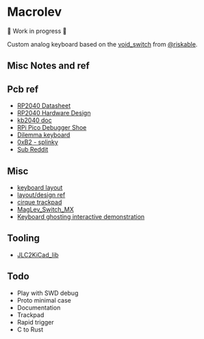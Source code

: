 # Macrolev

🚧 Work in progress 🚧

Custom analog keyboard based on the [void_switch](https://github.com/riskable/void_switch) from [@riskable](https://github.com/riskable).

## Misc Notes and ref

## Pcb ref

- [RP2040 Datasheet](https://datasheets.raspberrypi.com/rp2040/rp2040-datasheet.pdf)
- [RP2040 Hardware Design](https://datasheets.raspberrypi.com/rp2040/hardware-design-with-rp2040.pdf)
- [kb2040 doc](https://learn.adafruit.com/adafruit-kb2040/downloads)
- [RPi Pico Debugger Shoe](https://github.com/ShawnHymel/rpi-pico-debugger-shoe)
- [Dilemma keyboard](https://github.com/Bastardkb/Dilemma)
- [0xB2 - splinky](https://github.com/plut0nium/0xB2)
- [Sub Reddit](https://www.reddit.com/r/PrintedCircuitBoard/search/?q=rp2040&restrict_sr=1&sr_nsfw=&include_over_18=1)

## Misc

- [keyboard layout](http://www.keyboard-layout-editor.com/##@@=~%0A%60&=!%0A1&=%2F@%0A2&=%23%0A3&=$%0A4&=%25%0A5&=%5E%0A6&=%2F&%0A7&=*%0A8&=(%0A9&=)%0A0&=%2F_%0A-&=+%0A%2F=&_w:1.5%3B&=Backspace&_x:1&a:7&d:true%3B&=%3B&@_a:4&w:1.5%3B&=Tab&=Q&=W&=E&=R&=T&=Y&=U&=I&=O&=P&=%7B%0A%5B&=%7D%0A%5D&=%7C%0A%5C%3B&@_w:1.75%3B&=Caps%20Lock&=A&=S&=D&=F&=G&=H&=J&=K&=L&=%2F:%0A%2F%3B&=%22%0A'&_w:1.75%3B&=Enter%3B&@_w:1.25%3B&=Shift&=%3F%0A%2F%2F&=Z&=X&=C&=V&=B&=N&=M&=%3C%0A,&=%3E%0A.&_w:1.5%3B&=Shift%3B&@_y:-0.75&x:13%3B&=%5E%3B&@_y:-0.25&w:1.25%3B&=Ctrl&_w:1.25%3B&=Win&_w:1.25%3B&=Alt&_a:7&w:1.75%3B&=&_x:2&w:1.75%3B&=&_a:4&w:1.25%3B&=Alt&_w:1.25%3B&=Fn%3B&@_y:-0.75&x:12%3B&=%3C&=v&=%3E)
- [layout/design ref](https://geekhack.org/index.php?topic=103671.0)
- [cirque trackpad](https://www.cirque.com/glidepoint-circle-trackpads)
- [MagLev_Switch_MX](https://github.com/famichu/MagLev_Switch_MX)
- [Keyboard ghosting interactive demonstration](https://www.microsoft.com/applied-sciences/projects/anti-ghosting-demo)

## Tooling

- [JLC2KiCad_lib](https://github.com/TousstNicolas/JLC2KiCad_lib)

## Todo

- Play with SWD debug
- Proto minimal case
- Documentation
- Trackpad
- Rapid trigger
- C to Rust
